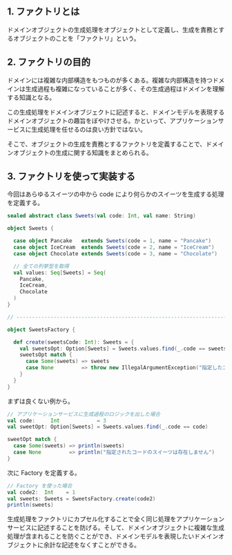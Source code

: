 ## 1. ファクトリとは
ドメインオブジェクトの生成処理をオブジェクトとして定義し、生成を責務とするオブジェクトのことを「ファクトリ」という。

## 2. ファクトリの目的
ドメインには複雑な内部構造をもつものが多くある。複雑な内部構造を持つドメインは生成過程も複雑になっていることが多く、その生成過程はドメインを理解する知識となる。

この生成処理をドメインオブジェクトに記述すると、ドメインモデルを表現するドメインオブジェクトの趣旨をぼやけさせる。かといって、アプリケーションサービスに生成処理を任せるのは良い方針ではない。

そこで、オブジェクトの生成を責務とするファクトリを定義することで、ドメインオブジェクトの生成に関する知識をまとめられる。

## 3. ファクトリを使って実装する
今回はあらゆるスイーツの中から code により何らかのスイーツを生成する処理を定義する。
```Scala
sealed abstract class Sweets(val code: Int, val name: String)

object Sweets {

  case object Pancake   extends Sweets(code = 1, name = "Pancake")
  case object IceCream  extends Sweets(code = 2, name = "IceCream")
  case object Chocolate extends Sweets(code = 3, name = "Chocolate")

  // 全ての列挙型を取得
  val values: Seq[Sweets] = Seq(
    Pancake,
    IceCream,
    Chocolate
  )
}

// -------------------------------------------------------------------------

object SweetsFactory {

  def create(sweetsCode: Int): Sweets = {
    val sweetsOpt: Option[Sweets] = Sweets.values.find(_.code == sweetsCode)
    sweetsOpt match {
      case Some(sweets) => sweets
      case None         => throw new IllegalArgumentException("指定したコードのスイーツは存在しません")
    }
  }
}
```

まずは良くない例から。
```Scala
// アプリケーションサービスに生成過程のロジックを出した場合
val code:     Int            = 3
val sweetOpt: Option[Sweets] = Sweets.values.find(_.code == code)

sweetOpt match {
  case Some(sweets) => println(sweets)
  case None         => println("指定されたコードのスイーツは存在しません")
}
```

次に Factory を定義する。
```Scala
// Factory を使った場合
val code2:  Int    = 1
val sweets: Sweets = SweetsFactory.create(code2)
println(sweets)
```
生成処理をファクトリにカプセル化することで全く同じ処理をアプリケーションサービスに記述することを防げる。そして、ドメインオブジェクトに複雑な生成処理が含まれることを防ぐことができ、ドメインモデルを表現したいドメインオブジェクトに余計な記述をなくすことができる。